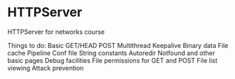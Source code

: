 HTTPServer
==========

HTTPServer for networks course

Things to do:
Basic GET/HEAD
POST
Multithread
Keepalive
Binary data
File cache
Pipeline
Conf file
String constants
Autoredir
Notfound and other basic pages
Debug facilities
File permissions for GET and POST
File list viewing
Attack prevention


